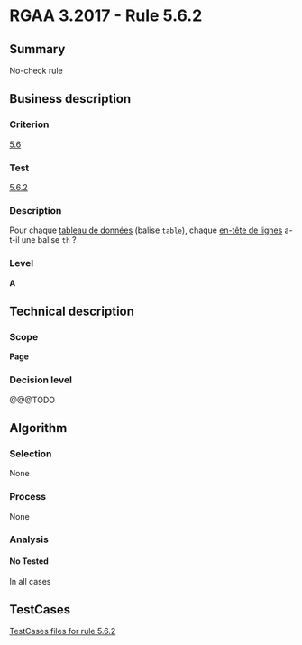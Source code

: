# RGAA 3.2017 - Rule 5.6.2

## Summary
No-check rule


## Business description

### Criterion
[5.6](http://references.modernisation.gouv.fr/rgaa-accessibilite/criteres.html#crit-5-6)

### Test
[5.6.2](http://references.modernisation.gouv.fr/rgaa-accessibilite/criteres.html#test-5-6-2)

### Description
<div lang="fr">Pour chaque <a href="http://references.modernisation.gouv.fr/rgaa-accessibilite/glossaire.html#tableau-de-donnes">tableau de donn&#xE9;es</a> (balise <code lang="en">table</code>), chaque <a href="http://references.modernisation.gouv.fr/rgaa-accessibilite/glossaire.html#entte-de-colonne-ou-de-ligne">en-t&#xEA;te de lignes</a> a-t-il une balise <code lang="en">th</code>&nbsp;?</div>

### Level
**A**


## Technical description

### Scope
**Page**

### Decision level
@@@TODO


## Algorithm

### Selection
None

### Process
None

### Analysis

#### No Tested
In all cases


##  TestCases

[TestCases files for rule 5.6.2](https://github.com/Asqatasun/Asqatasun/tree/develop/rules/rules-rgaa3.2017/src/test/resources/testcases/rgaa32017/Rgaa32017Rule050602/)


